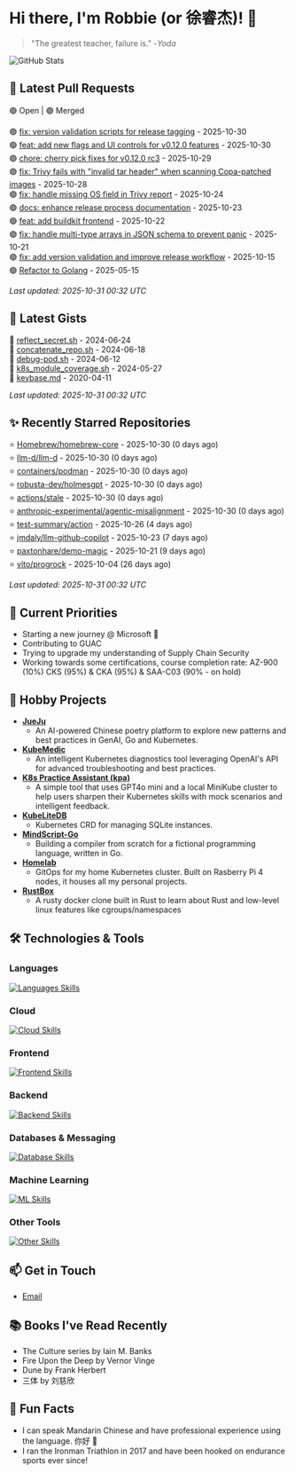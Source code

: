 # Hi there, I'm Robbie (or 徐睿杰)! 👋

> "The greatest teacher, failure is." -_Yoda_

![GitHub Stats](https://github-readme-stats.vercel.app/api?username=robert-cronin&show_icons=true&theme=radical)

<!-- START_SECTION:prs -->
## 🔄 Latest Pull Requests

🟢 Open | 🟣 Merged

🟢 [fix: version validation scripts for release tagging](https://github.com/project-copacetic/copacetic/pull/1364) - 2025-10-30<br>
🟢 [feat: add new flags and UI controls for v0.12.0 features](https://github.com/project-copacetic/copa-extension/pull/88) - 2025-10-30<br>
🟣 [chore: cherry pick fixes for v0.12.0 rc3](https://github.com/project-copacetic/copacetic/pull/1360) - 2025-10-29<br>
🟣 [fix: Trivy fails with "invalid tar header" when scanning Copa-patched images](https://github.com/project-copacetic/copacetic/pull/1359) - 2025-10-28<br>
🟣 [fix: handle missing OS field in Trivy report](https://github.com/project-copacetic/copacetic/pull/1353) - 2025-10-24<br>
🟣 [docs: enhance release process documentation](https://github.com/project-copacetic/copacetic/pull/1350) - 2025-10-23<br>
🟢 [feat: add buildkit frontend](https://github.com/project-copacetic/copacetic/pull/1221) - 2025-10-22<br>
🟣 [fix: handle multi-type arrays in JSON schema to prevent panic](https://github.com/mudler/LocalAI/pull/6495) - 2025-10-21<br>
🟣 [fix: add version validation and improve release workflow](https://github.com/project-copacetic/copacetic/pull/1346) - 2025-10-15<br>
🟢 [Refactor to Golang](https://github.com/sozercan/guac-ai-mole/pull/12) - 2025-05-15<br>

*Last updated: 2025-10-31 00:32 UTC*<!-- END_SECTION:prs -->

<!-- START_SECTION:gists -->
## 📜 Latest Gists

📜 [reflect_secret.sh](https://gist.github.com/robert-cronin/c4df6777ba61bacd45a4bd67b5ea5b34) - 2024-06-24<br>
📜 [concatenate_repo.sh](https://gist.github.com/robert-cronin/02215e61893d6616fc0d269e829b50ed) - 2024-06-18<br>
📜 [debug-pod.sh](https://gist.github.com/robert-cronin/0a76a112fe444bccd50cb7ac56e8b1b5) - 2024-06-12<br>
📜 [k8s_module_coverage.sh](https://gist.github.com/robert-cronin/150e3044b916ebe597478b1294f97da8) - 2024-05-27<br>
📜 [keybase.md](https://gist.github.com/robert-cronin/a8474252ac7483f7c1de43dd8a7308e3) - 2020-04-11<br>

*Last updated: 2025-10-31 00:32 UTC*<!-- END_SECTION:gists -->

<!-- START_SECTION:starred -->
## ✨ Recently Starred Repositories

⭐ [Homebrew/homebrew-core](https://github.com/Homebrew/homebrew-core) - 2025-10-30 (0 days ago)<br>
⭐ [llm-d/llm-d](https://github.com/llm-d/llm-d) - 2025-10-30 (0 days ago)<br>
⭐ [containers/podman](https://github.com/containers/podman) - 2025-10-30 (0 days ago)<br>
⭐ [robusta-dev/holmesgpt](https://github.com/robusta-dev/holmesgpt) - 2025-10-30 (0 days ago)<br>
⭐ [actions/stale](https://github.com/actions/stale) - 2025-10-30 (0 days ago)<br>
⭐ [anthropic-experimental/agentic-misalignment](https://github.com/anthropic-experimental/agentic-misalignment) - 2025-10-30 (0 days ago)<br>
⭐ [test-summary/action](https://github.com/test-summary/action) - 2025-10-26 (4 days ago)<br>
⭐ [jmdaly/llm-github-copilot](https://github.com/jmdaly/llm-github-copilot) - 2025-10-23 (7 days ago)<br>
⭐ [paxtonhare/demo-magic](https://github.com/paxtonhare/demo-magic) - 2025-10-21 (9 days ago)<br>
⭐ [vito/progrock](https://github.com/vito/progrock) - 2025-10-04 (26 days ago)<br>

*Last updated: 2025-10-31 00:32 UTC*<!-- END_SECTION:starred -->

## 🔭 Current Priorities

- Starting a new journey @ Microsoft 🚀
- Contributing to GUAC
- Trying to upgrade my understanding of Supply Chain Security
- Working towards some certifications, course completion rate: AZ-900 (10%) CKS (95%) & CKA (95%) & SAA-C03 (90% - on hold)

## 🚀 Hobby Projects

- [**JueJu**](https://github.com/robert-cronin/jueju)
  - An AI-powered Chinese poetry platform to explore new patterns and best practices in GenAI, Go and Kubernetes.
- [**KubeMedic**](https://github.com/robert-cronin/kubemedic)
  - An intelligent Kubernetes diagnostics tool leveraging OpenAI's API for advanced troubleshooting and best practices.
- [**K8s Practice Assistant (kpa)**](https://github.com/robert-cronin/kpa)
  - A simple tool that uses GPT4o mini and a local MiniKube cluster to help users sharpen their Kubernetes skills with mock scenarios and intelligent feedback.
- [**KubeLiteDB**](https://github.com/robert-cronin/KubeLiteDB)
  - Kubernetes CRD for managing SQLite instances.
- [**MindScript-Go**](https://github.com/robert-cronin/mindscript-go)
  - Building a compiler from scratch for a fictional programming language, written in Go.
- [**Homelab**](https://github.com/robert-cronin/homelab)
  - GitOps for my home Kubernetes cluster. Built on Rasberry Pi 4 nodes, it houses all my personal projects.
- [**RustBox**](https://github.com/robert-cronin/rust-box)
  - A rusty docker clone built in Rust to learn about Rust and low-level linux features like cgroups/namespaces

## 🛠️ Technologies & Tools

### Languages

[![Languages Skills](https://skillicons.dev/icons?i=go,typescript,python,bash)](https://skillicons.dev)

### Cloud

[![Cloud Skills](https://skillicons.dev/icons?i=kubernetes,aws,linux,terraform,githubactions,jenkins)](https://skillicons.dev)

### Frontend

[![Frontend Skills](https://skillicons.dev/icons?i=mui,react,redux,figma,styledcomponents,nextjs,vite,css,html,ts)](https://skillicons.dev)

### Backend

[![Backend Skills](https://skillicons.dev/icons?i=nodejs,fastapi,express,postgres,python)](https://skillicons.dev)

### Databases & Messaging

[![Database Skills](https://skillicons.dev/icons?i=mongodb,postgresql,mysql,redis,rabbitmq,kafka)](https://skillicons.dev)

### Machine Learning

[![ML Skills](https://skillicons.dev/icons?i=tensorflow,elasticsearch,pytorch,opencv)](https://skillicons.dev)

### Other Tools

[![Other Skills](https://skillicons.dev/icons?i=vscode,git,docker,jest,cypress,grafana,prometheus,bash)](https://skillicons.dev)

## 📫 Get in Touch

- [Email](mailto:robert.cronin@uqconnect.edu.au)

## 📚 Books I've Read Recently

- The Culture series by Iain M. Banks
- Fire Upon the Deep by Vernor Vinge
- Dune by Frank Herbert
- 三体 by 刘慈欣

## 🌟 Fun Facts

- I can speak Mandarin Chinese and have professional experience using the language. 你好 👋
- I ran the Ironman Triathlon in 2017 and have been hooked on endurance sports ever since!
